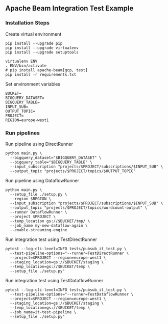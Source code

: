 ## Apache Beam Integration Test Example

### Installation Steps
Create virtual environment

```
pip install --upgrade pip
pip install --upgrade virtualenv
pip install --upgrade setuptools

virtualenv ENV
. ENV/bin/activate
# pip install apache-beam[gcp, test]
pip install -r requirements.txt
```

Set environment variables
```
BUCKET=
BIGQUERY_DATASET=
BIGQUERY_TABLE=
INPUT_SUB=
OUTPUT_TOPIC=
PROJECT=
REGION=europe-west1
```

### Run pipelines

Run pipeline using DirectRunner

```
python main.py \
  --bigquery_dataset="$BIGQUERY_DATASET" \
  --bigquery_table="$BIGQUERY_TABLE" \
  --input_subscription "projects/$PROJECT/subscriptions/$INPUT_SUB" \
  --output_topic "projects/$PROJECT/topics/$OUTPUT_TOPIC"
```

Run pipeline using DataflowRunner

```
python main.py \
  --setup_file ./setup.py \
  --region $REGION \
  --input_subscription "projects/$PROJECT/subscriptions/$INPUT_SUB" \
  --output_topic "projects/$PROJECT/topics/wordcount-output" \
  --runner DataflowRunner \
  --project $PROJECT \
  --temp_location gs://$BUCKET/tmp/ \
  --job_name my-new-dataflow-again \
  --enable-streaming-engine
```

Run integration test using TestDirectRunner

```
pytest --log-cli-level=INFO tests/pubsub_it_test.py \
  --test-pipeline-options="--runner=TestDirectRunner \
  --project=$PROJECT --region=europe-west1 \
  --staging_location=gs://$BUCKET/staging \
  --temp_location=gs://$BUCKET/temp \
  --setup_file ./setup.py"
```

Run integration test using TestDataflowRunner
```
pytest --log-cli-level=INFO tests/pubsub_it_test.py \
  --test-pipeline-options="--runner=TestDataflowRunner \
  --project=$PROJECT --region=europe-west1 \
  --staging_location=gs://$BUCKET/staging \
  --temp_location=gs://$BUCKET/temp \
  --job_name=it-test-pipeline \
  --setup_file ./setup.py"
```
